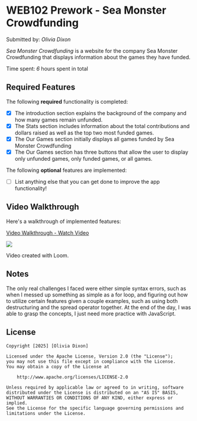 # WEB102 Prework - Sea Monster Crowdfunding

Submitted by: *Olivia Dixon*

*Sea Monster Crowdfunding* is a website for the company Sea Monster Crowdfunding that displays information about the games they have funded.

Time spent: *6* hours spent in total

## Required Features

The following **required** functionality is completed:

* [x] The introduction section explains the background of the company and how many games remain unfunded.
* [x] The Stats section includes information about the total contributions and dollars raised as well as the top two most funded games.
* [x] The Our Games section initially displays all games funded by Sea Monster Crowdfunding
* [x] The Our Games section has three buttons that allow the user to display only unfunded games, only funded games, or all games.

The following **optional** features are implemented:

* [ ] List anything else that you can get done to improve the app functionality!

## Video Walkthrough

Here's a walkthrough of implemented features:

<div>
    <a href="https://www.loom.com/share/4a97890ada33407cac0cfba419c8fe26">
      <p>Video Walkthrough - Watch Video</p>
    </a>
    <a href="https://www.loom.com/share/4a97890ada33407cac0cfba419c8fe26">
      <img style="max-width:300px;"                  src="https://cdn.loom.com/sessions/thumbnails/4a97890ada33407cac0cfba419c8fe26-d285a765cdc2beff-full-play.gif">
    </a>
</div>

Video created with Loom.  

## Notes

The only real challenges I faced were either simple syntax errors, such as when I messed up something as simple as a for loop, and figuring out how to utilize certain features given a couple examples, such as using both destructuring and the spread operator together. At the end of the day, I was able to grasp the concepts, I just need more practice with JavaScript.

## License

    Copyright [2025] [Olivia Dixon]

    Licensed under the Apache License, Version 2.0 (the "License");
    you may not use this file except in compliance with the License.
    You may obtain a copy of the License at

        http://www.apache.org/licenses/LICENSE-2.0

    Unless required by applicable law or agreed to in writing, software
    distributed under the License is distributed on an "AS IS" BASIS,
    WITHOUT WARRANTIES OR CONDITIONS OF ANY KIND, either express or implied.
    See the License for the specific language governing permissions and
    limitations under the License.
